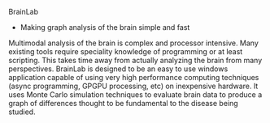 BrainLab 
- Making graph analysis of the brain simple and fast

Multimodal analysis of the brain is complex and processor intensive.  Many existing tools require speciality knowledge of programming or at least scripting.  This takes time away from actually analyzing the brain from many perspectives.  BrainLab is designed to be an easy to use windows application capable of using very high performance computing techniques (async programming, GPGPU processing, etc) on inexpensive hardware.  It uses Monte Carlo simulation techniques to evaluate brain data to produce a graph of differences thought to be fundamental to the disease being studied.